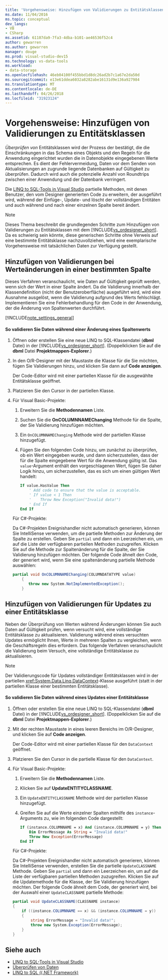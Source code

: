 ```yaml
---
title: 'Vorgehensweise: Hinzufügen von Validierungen zu Entitätsklassen'
ms.date: 11/04/2016
ms.topic: conceptual
dev_langs:
- VB
- CSharp
ms.assetid: 61107da9-7fa3-4dba-b101-ae46536f52c4
author: gewarren
ms.author: gewarren
manager: douge
ms.prod: visual-studio-dev15
ms.technology: vs-data-tools
ms.workload:
- data-storage
ms.openlocfilehash: 46eb04100f455bbd1d8dc26ad2b7c1a67e2da50d
ms.sourcegitcommit: e13e61ddea6032a8282abe16131d9e136a927984
ms.translationtype: MT
ms.contentlocale: de-DE
ms.lasthandoff: 04/26/2018
ms.locfileid: "31923124"
---
```

# <a name="how-to-add-validation-to-entity-classes"></a>Vorgehensweise: Hinzufügen von Validierungen zu Entitätsklassen
*Überprüfen von* Entitätsklassen wird der Prozess der bestätigt, die die Einschränkungen in das Schema eines Objekts und den Regeln für die Anwendung eingerichtet wurden die in Datenobjekte eingegebenen Werte entsprechen. Es dient der Fehlervermeidung, Daten vor dem Senden von Aktualisierungen an zugrunde liegende Datenbanken auf Gültigkeit zu überprüfen. Dadurch wird auch die potenzielle Anzahl von Roundtrips zwischen einer Anwendung und der Datenbank verringert.

 Die [LINQ to SQL-Tools in Visual Studio](../data-tools/linq-to-sql-tools-in-visual-studio2.md) partielle Methoden, mit denen Benutzer, den vom Designer generierten Code zu erweitern, der ausgeführt wird, während der Einfüge-, Update- und löscht der vollständigen Entitäten und auch während und nach einer einzelnen Spalte bereit ändert.

> [!NOTE]
>  Dieses Thema beschreibt die grundlegenden Schritte zum Hinzufügen von Validierungen zu Entitätsklassen mit dem [!INCLUDE[vs_ordesigner_short](../data-tools/includes/vs_ordesigner_short_md.md)]. Da es schwierig sein könnte, diese generischen Schritte ohne Verweis auf eine bestimmte Entitätsklasse nachzuvollziehen, wird eine exemplarische Vorgehensweise mit tatsächlichen Daten zur Verfügung gestellt.

## <a name="adding-validation-for-changes-to-the-value-in-a-specific-column"></a>Hinzufügen von Validierungen bei Werteänderungen in einer bestimmten Spalte
 Dieses Verfahren veranschaulicht, wie Daten auf Gültigkeit geprüft werden, wenn sich der Wert in einer Spalte ändert. Da die Validierung innerhalb der Klassendefinition (nicht der Benutzeroberfläche) ausgeführt wird, wird eine Ausnahme ausgelöst, wenn die Validierung aufgrund des Werts fehlschlägt. Implementieren Sie eine Fehlerbehandlung für den Code in der Anwendung, der die Änderung von Spaltenwerten durchführt.

[!INCLUDE[note_settings_general](../data-tools/includes/note_settings_general_md.md)]

#### <a name="to-validate-data-during-a-columns-value-change"></a>So validieren Sie Daten während einer Änderung eines Spaltenwerts

1.  Öffnen oder erstellen Sie eine neue LINQ to SQL-Klassendatei (**dbml** Datei) in der [!INCLUDE[vs_ordesigner_short](../data-tools/includes/vs_ordesigner_short_md.md)]. (Doppelklicken Sie auf die **dbml** Datei **Projektmappen-Explorer**.)

2.  In den O/R-Designer mit der Maustaste die Klasse für die Sie möchten, fügen Sie Validierungen hinzu, und klicken Sie dann auf **Code anzeigen**.

     Der Code-Editor wird mit einer partiellen Klasse für die ausgewählte Entitätsklasse geöffnet.

3.  Platzieren Sie den Cursor in der partiellen Klasse.

4.  Für Visual Basic-Projekte:

    1.  Erweitern Sie die **Methodennamen** Liste.

    2.  Suchen Sie die **OnCOLUMNNAMEChanging** Methode für die Spalte, der Sie Validierung hinzufügen möchten.

    3.  Ein `OnCOLUMNNAMEChanging` Methode wird der partiellen Klasse hinzugefügt.

    4.  Fügen Sie den folgenden Code hinzu, um zunächst zu überprüfen, ob ein Wert eingegeben wurde, und dann sicherzustellen, dass der für die Spalte eingegebene Wert für die Anwendung gültig ist. Das `value`-Argument enthält den vorgeschlagenen Wert, fügen Sie daher Logik hinzu, um sicherzustellen, das es sich um einen gültigen Wert handelt:

        ```vb
        If value.HasValue Then
            ' Add code to ensure that the value is acceptable.
            ' If value < 1 Then
            '    Throw New Exception("Invalid data!")
            ' End If
        End If
        ```

    Für C#-Projekte:

    Da C#-Projekten Ereignishandler nicht automatisch generieren, können Sie IntelliSense verwenden, um die partielle Methoden zur Änderung der Spalte zu erstellen. Geben Sie `partial` und dann ein Leerzeichen ein, um auf die Liste der verfügbaren partiellen Methoden zuzugreifen. Klicken Sie auf die Methode zur Spaltenänderung für die Spalte, der Sie Validierung hinzufügen möchten. Der folgende Code ähnelt den Code, der generiert wird, wenn Sie eine spaltenänderung partielle Methode auswählen:

    ```csharp
    partial void OnCOLUMNNAMEChanging(COLUMNDATATYPE value)
        {
           throw new System.NotImplementedException();
        }
    ```

## <a name="adding-validation-for-updates-to-an-entity-class"></a>Hinzufügen von Validierungen für Updates zu einer Entitätsklasse
 Neben der Überprüfung von Werten während Änderungen können Sie auch Daten auf Gültigkeit prüfen, wenn versucht wird, eine vollständige Entitätsklasse zu aktualisieren. Validierung während eines versuchten Updates ermöglicht Ihnen, Werte in mehreren Spalten zu vergleichen, wenn die Geschäftsregeln dies erfordern. Das folgende Verfahren veranschaulicht die Validierung beim Versuch, eine vollständige Entitätsklasse zu aktualisieren.

> [!NOTE]
>  Der Validierungscode für Updates vollständiger Entitätsklassen wird in der partiellen <xref:System.Data.Linq.DataContext>-Klasse ausgeführt (statt in der partiellen Klasse einer bestimmten Entitätsklasse).

#### <a name="to-validate-data-during-an-update-to-an-entity-class"></a>So validieren Sie Daten während eines Updates einer Entitätsklasse

1.  Öffnen oder erstellen Sie eine neue LINQ to SQL-Klassendatei (**dbml** Datei) in der [!INCLUDE[vs_ordesigner_short](../data-tools/includes/vs_ordesigner_short_md.md)]. (Doppelklicken Sie auf die **dbml** Datei **Projektmappen-Explorer**.)

2.  Mit der rechten Maustaste in eines leeren Bereichs im O/R-Designer, und klicken Sie auf **Code anzeigen**.

     Der Code-Editor wird mit einer partiellen Klasse für den `DataContext` geöffnet.

3.  Platzieren Sie den Cursor in die partielle Klasse für den `DataContext`.

4.  Für Visual Basic-Projekte:

    1.  Erweitern Sie die **Methodennamen** Liste.

    2.  Klicken Sie auf **UpdateENTITYCLASSNAME**.

    3.  Ein `UpdateENTITYCLASSNAME` Methode wird der partiellen Klasse hinzugefügt.

    4.  Greifen Sie auf die Werte einzelner Spalten mithilfe des `instance`-Arguments zu, wie im folgenden Code dargestellt:

        ```vb
        If (instance.COLUMNNAME = x) And (instance.COLUMNNAME = y) Then
            Dim ErrorMessage As String = "Invalid data!"
            Throw New Exception(ErrorMessage)
        End If
        ```

    Für C#-Projekte:

    Da C#-Projekten Ereignishandler nicht automatisch generieren, können Sie IntelliSense verwenden, erstellen Sie die partielle `UpdateCLASSNAME` Methode. Geben Sie `partial` und dann ein Leerzeichen ein, um auf die Liste der verfügbaren partiellen Methoden zuzugreifen. Klicken Sie auf die Updatemethode für die Klasse, der Sie Validierung hinzufügen möchten. Der folgende Code ähnelt dem Code, der generiert wird, bei der Auswahl einer `UpdateCLASSNAME` partielle Methode:

    ```csharp
    partial void UpdateCLASSNAME(CLASSNAME instance)
    {
        if ((instance.COLUMNNAME == x) && (instance.COLUMNNAME = y))
        {
            string ErrorMessage = "Invalid data!";
            throw new System.Exception(ErrorMessage);
        }
    }
    ```

## <a name="see-also"></a>Siehe auch

- [LINQ to SQL-Tools in Visual Studio](../data-tools/linq-to-sql-tools-in-visual-studio2.md)
- [Überprüfen von Daten](../data-tools/validate-data-in-datasets.md)
- [LINQ to SQL ((.NET Framework)](/dotnet/framework/data/adonet/sql/linq/index)
